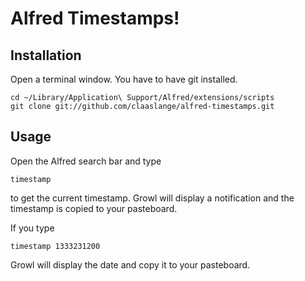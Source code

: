 Alfred Timestamps!
============

## Installation

Open a terminal window. You have to have git installed.

```
cd ~/Library/Application\ Support/Alfred/extensions/scripts
git clone git://github.com/claaslange/alfred-timestamps.git
```


## Usage

Open the Alfred search bar and type

```timestamp```

to get the current timestamp. Growl will display a notification and the timestamp is copied to your pasteboard.

If you type

```timestamp 1333231200```

Growl will display the date and copy it to your pasteboard.